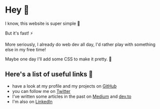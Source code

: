 # Hey 👋

I know, this website is super simple 🙈

But it's fast! ⚡️

More seriously, I already do web dev all day, I'd rather play with something else in my free time!

Maybe one day I'll add some CSS to make it pretty. 💄

## Here's a list of useful links 🔗

- have a look at my profile and my projects on [GitHub](https://github.com/tducasse)
- you can follow me on [Twitter](https://twitter.com/tducasse)
- I've written some articles in the past on [Medium](https://medium.com/@thibaud.ducasse) and [dev.to](https://dev.to/tducasse/)
- I'm also on [LinkedIn](https://linkedin.com/in/tducasse)
